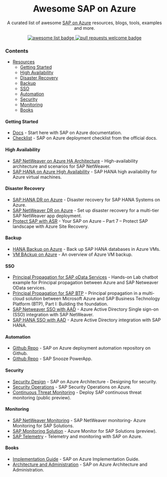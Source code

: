 <div align="center">
  <h1 align="center">Awesome SAP on Azure</h1>
  <p align="center">A curated list of awesome <a href="https://azure.microsoft.com/en-us/solutions/sap/">SAP on Azure</a> resources, blogs, tools, examples and more.</p>

  <p align="center">
      <a href="https://github.com/sindresorhus/awesome">
        <img alt="awesome list badge" src="https://cdn.rawgit.com/sindresorhus/awesome/d7305f38d29fed78fa85652e3a63e154dd8e8829/media/badge.svg">
      </a>
      <a href="http://makeapullrequest.com">
        <img alt="pull requests welcome badge" src="https://img.shields.io/badge/PRs-welcome-brightgreen.svg?style=flat">
      </a>
  </p>
</div>

### Contents

- [Resources](#resources)
    - [Getting Started](#getting-started)
    - [High Availability](#high-availability)
    - [Disaster Recovery](#disaster-recovery)
    - [Backup](#backup)
    - [SSO](#sso)
    - [Automation](#automation)
    - [Security](#security)
    - [Monitoring](#monitoring)
    - [Books](#books)

#### Getting Started

- [Docs](https://docs.microsoft.com/en-us/azure/virtual-machines/workloads/sap/get-started) - Start here with SAP on Azure documentation.
- [Checklist](https://docs.microsoft.com/en-us/azure/virtual-machines/workloads/sap/sap-deployment-checklist) - SAP on Azure deployment checklist from the official docs.

#### High Availability

- [SAP NetWeaver on Azure HA Architecture](https://docs.microsoft.com/en-us/azure/virtual-machines/workloads/sap/sap-high-availability-architecture-scenarios) - High-availability architecture and scenarios for SAP NetWeaver.
- [SAP HANA on Azure High Availability](https://docs.microsoft.com/en-us/azure/virtual-machines/workloads/sap/sap-hana-availability-overview) - SAP HANA high availability for Azure virtual machines.

#### Disaster Recovery

- [SAP HANA DR on Azure](https://azure.microsoft.com/en-us/blog/disaster-recovery-for-sap-hana-systems-on-azure/) - Disaster recovery for SAP HANA Systems on Azure.
- [SAP NetWeaver DR on Azure](https://docs.microsoft.com/en-us/azure/site-recovery/site-recovery-sap) - Set up disaster recovery for a multi-tier SAP NetWeaver app deployment.
- [Protect SAP with ASR](https://docs.microsoft.com/en-us/azure/site-recovery/site-recovery-sap) - Your SAP on Azure – Part 7 – Protect SAP landscape with Azure Site Recovery.

#### Backup

- [HANA Backup on Azure](https://docs.microsoft.com/en-us/azure/backup/backup-azure-sap-hana-database) - Back up SAP HANA databases in Azure VMs.
- [VM BAckup on Azure](https://docs.microsoft.com/en-us/azure/backup/backup-azure-vms-introduction) - An overview of Azure VM backup.

#### SSO

- [Principal Propagation for SAP oData Services](https://github.com/ROBROICH/Teams-Chatbot-SAP-NW-Principal-Propagation) - Hands-on Lab chatbot example for Principal propagation between Azure and SAP Netweaver OData services.
- [Principal Propagation for SAP BTP](https://github.com/ROBROICH/Teams-Chatbot-SAP-NW-Principal-Propagation) - Principal propagation in a multi-cloud solution between Microsoft Azure and SAP Business Technology Platform (BTP), Part I: Building the foundation.
- [SAP Netweaver SSO with AAD](https://docs.microsoft.com/en-us/azure/active-directory/saas-apps/sap-netweaver-tutorial) - Azure Active Directory Single sign-on (SSO) integration with SAP NetWeaver.
- [SAP HANA SSO with AAD](https://docs.microsoft.com/en-us/azure/active-directory/saas-apps/saphana-tutorial) - Azure Active Directory integration with SAP HANA.

#### Automation
- [Github Repo](https://github.com/Azure/sap-hana) - SAP on Azure deployment automation repository on Github.
- [Github Repo](https://github.com/microsoft/SAPAzureSnooze) - SAP Snooze PowerApp.

#### Security
- [Security Design](https://azure.microsoft.com/en-us/blog/sap-on-azure-architecture-designing-for-security/) - SAP on Azure Architecture - Designing for security.
- [Security Operations](https://blogs.sap.com/2019/07/21/sap-security-operations-on-azure/) - SAP Security Operations on Azure. 
- [Continuous Threat Monitoring](https://docs.microsoft.com/en-us/azure/sentinel/sap-deploy-solution) - Deploy SAP continuous threat monitoring (public preview). 

#### Monitoring
- [SAP NetWeaver Monitoring](https://techcommunity.microsoft.com/t5/running-sap-applications-on-the/sap-netweaver-monitoring-azure-monitoring-for-sap-solutions/ba-p/2262721) - SAP NetWeaver monitoring- Azure Monitoring for SAP Solutions.
- [SAP Monitoring Solution](https://docs.microsoft.com/en-us/azure/virtual-machines/workloads/sap/azure-monitor-overview) - Azure Monitor for SAP Solutions (preview).
- [SAP Telemetry](https://www.microsoft.com/en-us/itshowcase/end-to-end-telemetry-for-sap-on-azure) - Telemetry and monitoring with SAP on Azure.

#### Books
- [Implementation Guide](https://azure.microsoft.com/en-us/resources/sap-on-azure-implementation-guide/) - SAP on Azure Implementation Guide.
- [Architecture and Administration](https://www.sap-press.com/sap-on-microsoft-azure_5174/) - SAP on Azure Architecture and Administration. 
